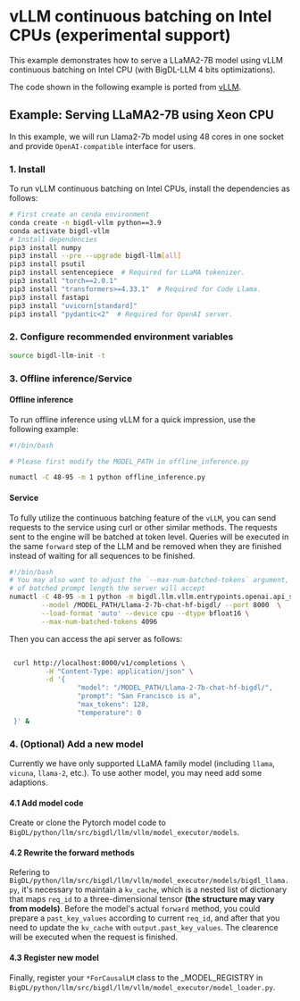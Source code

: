 # vLLM continuous batching on Intel CPUs (experimental support)

This example demonstrates how to serve a LLaMA2-7B model using vLLM continuous batching on Intel CPU (with BigDL-LLM 4 bits optimizations).

The code shown in the following example is ported from [vLLM](https://github.com/vllm-project/vllm/tree/v0.2.1.post1).

## Example: Serving LLaMA2-7B using Xeon CPU

In this example, we will run Llama2-7b model using 48 cores in one socket and provide `OpenAI-compatible` interface for users.

### 1. Install

To run vLLM continuous batching on Intel CPUs, install the dependencies as follows:

```bash
# First create an conda environment
conda create -n bigdl-vllm python==3.9
conda activate bigdl-vllm
# Install dependencies
pip3 install numpy
pip3 install --pre --upgrade bigdl-llm[all]
pip3 install psutil
pip3 install sentencepiece  # Required for LLaMA tokenizer.
pip3 install "torch==2.0.1"
pip3 install "transformers>=4.33.1"  # Required for Code Llama.
pip3 install fastapi
pip3 install "uvicorn[standard]"
pip3 install "pydantic<2"  # Required for OpenAI server.
```

### 2. Configure recommended environment variables

```bash
source bigdl-llm-init -t
```

### 3. Offline inference/Service

#### Offline inference

To run offline inference using vLLM for a quick impression, use the following example:

```bash
#!/bin/bash

# Please first modify the MODEL_PATH in offline_inference.py

numactl -C 48-95 -m 1 python offline_inference.py

```

#### Service

To fully utilize the continuous batching feature of the `vLLM`, you can send requests to the service using curl or other similar methods.  The requests sent to the engine will be batched at token level. Queries will be executed in the same `forward` step of the LLM and be removed when they are finished instead of waiting for all sequences to be finished.

```bash
#!/bin/bash
# You may also want to adjust the `--max-num-batched-tokens` argument, it indicates the hard limit
# of batched prompt length the server will accept
numactl -C 48-95 -m 1 python -m bigdl.llm.vllm.entrypoints.openai.api_server \
        --model /MODEL_PATH/Llama-2-7b-chat-hf-bigdl/ --port 8000  \
        --load-format 'auto' --device cpu --dtype bfloat16 \
        --max-num-batched-tokens 4096
```

Then you can access the api server as follows:

```bash

 curl http://localhost:8000/v1/completions \
         -H "Content-Type: application/json" \
         -d '{
                 "model": "/MODEL_PATH/Llama-2-7b-chat-hf-bigdl/",
                 "prompt": "San Francisco is a",
                 "max_tokens": 128,
                 "temperature": 0
 }' &
```

### 4. (Optional) Add a new model

Currently we have only supported LLaMA family model (including `llama`, `vicuna`, `llama-2`, etc.). To use aother model, you may need add some adaptions.

#### 4.1 Add model code

Create or clone the Pytorch model code to `BigDL/python/llm/src/bigdl/llm/vllm/model_executor/models`.

#### 4.2 Rewrite the forward methods

Refering to `BigDL/python/llm/src/bigdl/llm/vllm/model_executor/models/bigdl_llama.py`, it's necessary to maintain a `kv_cache`, which is a nested list of dictionary that maps `req_id` to a three-dimensional tensor **(the structure may vary from models)**. Before the model's actual `forward` method, you could prepare a `past_key_values` according to current `req_id`, and after that you need to update the `kv_cache` with `output.past_key_values`. The clearence will be executed when the request is finished.

#### 4.3 Register new model

Finally, register your `*ForCausalLM` class to the _MODEL_REGISTRY in `BigDL/python/llm/src/bigdl/llm/vllm/model_executor/model_loader.py`.
